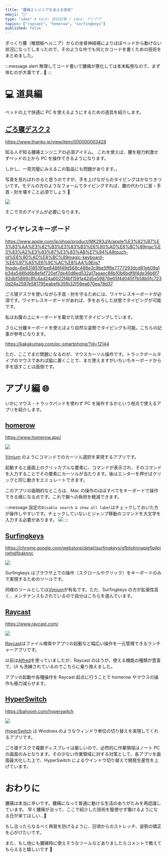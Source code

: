 ```yaml
---
title: "腰痛エンジニアを支える技術"
emoji: "🏥"
type: "idea" # tech: 技術記事 / idea: アイデア
topics: ["raycast", "homerow", "surfingkeys"]
published: false
---
```


ぎっくり腰（椎間板ヘルニア）からの坐骨神経痛によりほぼベッドから動けない状況になってしまったので、そのような中でも何とかコードを書くための技術をまとめました。

:::message alert
無理してコード書いて腰痛が悪化しては本末転倒なので、まず休むのが大事です...🙏
:::

# 💻 道具編

ベッドの上で快適に PC を使えるようにするための道具を紹介します。

## [ごろ寝デスク 2](https://www.thanko.jp/view/item/000000003428)

https://www.thanko.jp/view/item/000000003428

知る人ぞ知る腰痛エンジニアの必須アイテム。
これを使えば、腰を極力刺激せずベッドの上から PC を操作できるようになります。

しかし、一見完璧にみえるこの製品にも問題があります。。

写真を見ればわかると思うのですが、手を上げながらのタイピングはかなりきついです。モデルの方のようなフォームでタイピングすれば、腰の代わりに首・手首・肘を壊すこと必須でしょう 🥲

![](/images/a596e3325ba865/2023-01-30-16-20-24.png)

そこで次のアイテムが必要になります。

## ワイヤレスキーボード

https://www.apple.com/jp/shop/product/MK293J/A/apple%E3%82%B7%E3%83%AA%E3%82%B3%E3%83%B3%E6%90%AD%E8%BC%89mac%E3%83%A2%E3%83%87%E3%83%AB%E7%94%A8touch-id%E6%90%AD%E8%BC%89magic-keyboard-%E6%97%A5%E6%9C%AC%E8%AA%9Ejis?fnode=6e83185191ee8486f49d568c488e3c9be5ff6e7777293dcd61eb09a1b34a5486d6b8efef720ef7de40d8ed532a17aeaec86b10b6bdf8f4de36b6f792dbf5899c8fc4ad24a6022f4bf1591a42d5e59876e65f4d045f7b58b5fc7230d24a2597e581795eabefb35fb32f59ea670ea78d37

ごろ寝デスクを使いながら手首・肘を守るためには、ワイヤレスキーボードが必須です。ワイヤレスキーボードがあれば、手をおろした状態でタイピングが可能です。

私はお腹の上にキーボードを載せた状態でタイピングしています。

さらに分離キーボードを使えばより自然な姿勢でタイピングも可能。こちらの記事が参考になります。

https://kakakumag.com/pc-smartphone/?id=12144

ただ、ここでまだ問題になるのが、マウスカーソル操作です。トラックボールタイプのマウスであれば脇に置くことで、まだ使えますがいちいちキーボードから手を話すことは面倒です。

# アプリ編 🌐

いかにマウス・トラックパッドを使わず PC を操作するかという視点で使えるアプリを紹介します。

## [homerow](https://www.homerow.app/)

https://www.homerow.app/

![](/images/a596e3325ba865/homerow.gif)

[Vimium](https://chrome.google.com/webstore/detail/vimium/dbepggeogbaibhgnhhndojpepiihcmeb?hl=ja) のようにコマンドでのカーソル選択を実現するアプリです。

起動すると画面上のクリッカブルな要素に、コマンドが表示され、そのコマンドを入力することでその要素にカーソルが当たります。後はエンターを押せばクリックと同じ動きをエミュレートできます。

このアプリの画期的なところは、Mac の操作のほぼすべてをキーボードで操作できる様になる点です。これで腕への負担を軽減できます。

:::message
設定の`Disable search & show all label`はチェックしておいた方が操作しやすいです。チェックしていないとジャンプ移動のコマンドを大文字を入力する必要があります。
![](/images/a596e3325ba865/2023-01-30-18-44-02.png)
:::

## [Surfingkeys](https://chrome.google.com/webstore/detail/surfingkeys/gfbliohnnapiefjpjlpjnehglfpaknnc)

https://chrome.google.com/webstore/detail/surfingkeys/gfbliohnnapiefjpjlpjnehglfpaknnc

![](/images/a596e3325ba865/2023-01-30-18-25-59.png)

Surfingkeys はブラウザ上での操作（スクロールやクリック）をキーボードのみで実現するためのツールです。

同様のツールとしては[Vimium](https://chrome.google.com/webstore/detail/vimium/dbepggeogbaibhgnhhndojpepiihcmeb?hl=ja)が有名です。ただ、Surfingkeys の方が拡張性高く、メンテナンスもされているので自分はこちらを選んでいます。

## [Raycast](https://www.raycast.com/)

https://www.raycast.com/

![](/images/a596e3325ba865/2023-01-30-18-24-35.png)

[Raycast](https://www.raycast.com/)はファイル検索やアプリの起動など幅広い操作を一元管理できるランチャーアプリです。

以前は[Alfred](https://www.alfredapp.com/)を使っていましたが、Raycast のほうが、使える機能の種類が豊富で、UI も洗練されているのでこちらに乗り換えました。

アプリの起動や各種操作を Raycast 起点に行うことで homerow やマウスの操作も極力減らせます。

## [HyperSwitch](https://bahoom.com/hyperswitch)

https://bahoom.com/hyperswitch

![](/images/a596e3325ba865/2023-01-30-18-39-12.png)

[HyperSwitch](https://bahoom.com/hyperswitch) は Windows のようなウィンドウ単位の切り替えを実現してくれるアプリです。

ごろ寝デスクで複数ディスプレイは厳しいので、必然的に作業領域はノート PC の画面のみとなります。その少ない作業領域に対する対策として、各アプリを画面最大化した上で、HyperSwitch によるウインドウ切り替えで開発生産性を上げています。

# おわりに

腰痛は本当に辛いです。腰痛になって普通に動ける生活のありがたみを再認識しています。
早く腰痛が治って、ここで紹介した技術を駆使せず働けるようになる日が来てほしい...🥲

もし治ったらなるべく再発を防げるように、日頃からのストレッチ、姿勢の矯正を心がけたいです。

また、もし他にも腰痛時に使えそうなツールなどありましたらコメントで教えてもらえると嬉しいです 🙏
